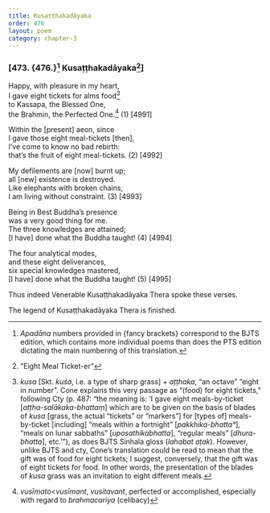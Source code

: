 ```yaml
---
title: Kusaṭṭhakadāyaka
order: 476
layout: poem
category: chapter-3
---
```


### \[473. {476.}[^1] Kusaṭṭhakadāyaka[^2]\]

Happy, with pleasure in my heart,  
I gave eight tickets for alms food[^3]  
to Kassapa, the Blessed One,  
the Brahmin, the Perfected One.[^4] (1) \[4991\]

Within the \[present\] aeon, since  
I gave those eight meal-tickets \[then\],  
I’ve come to know no bad rebirth:  
that’s the fruit of eight meal-tickets. (2) \[4992\]

My defilements are \[now\] burnt up;  
all \[new\] existence is destroyed.  
Like elephants with broken chains,  
I am living without constraint. (3) \[4993\]

Being in Best Buddha’s presence  
was a very good thing for me.  
The three knowledges are attained;  
\[I have\] done what the Buddha taught! (4) \[4994\]

The four analytical modes,  
and these eight deliverances,  
six special knowledges mastered,  
\[I have\] done what the Buddha taught! (5) \[4995\]

Thus indeed Venerable Kusaṭṭhakadāyaka Thera spoke these verses.

The legend of Kusaṭṭhakadāyaka Thera is finished.

[^1]: *Apadāna* numbers provided in {fancy brackets} correspond to the BJTS edition, which contains more individual poems than does the PTS edition dictating the main numbering of this translation.

[^2]: “Eight Meal Ticket-er”

[^3]: *kusa* \[Skt. *kuśa*, i.e. a type of sharp grass\] + *aṭṭhaka*, “an octave” “eight in number”. Cone explains this very passage as “(food) for eight tickets,” following Cty (p. 487: “the meaning is: ‘I gave eight meals-by-ticket \[*aṭṭha-salākaka-bhattaṃ*\] which are to be given on the basis of blades of *kusa* \[grass, the actual “tickets” or “markers”\] for \[types of\] meals-by-ticket \[including\] “meals within a fortnight” \[*pakkhika-bhatta°*\], “meals on lunar sabbaths” \[*uposathikabhatta*\], “regular meals” \[*dhura-bhatta*\], etc.’”), as does BJTS Sinhala gloss (*lahabat aṭak*). However, unlike BJTS and cty, Cone’s translation could be read to mean that the gift was of food for eight tickets; I suggest, conversely, that the gift was of eight tickets for food. In other words, the presentation of the blades of *kusa* grass was an invitation to eight different meals.

[^4]: *vusīmato*&lt;*vusīmant*, *vusitavant*, perfected or accomplished, especially with regard to *brahmacariya* (celibacy)
